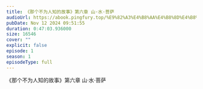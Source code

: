```yaml
---
title: 《那个不为人知的故事》第六章 山·水·菩萨
audioUrl: https://abook.pingfury.top/%E9%82%A3%E4%B8%AA%E4%B8%8D%E4%B8%BA%E4%BA%BA%E7%9F%A5%E7%9A%84%E6%95%85%E4%BA%8B-6-%E7%AC%AC%E5%85%AD%E7%AB%A0%20%E5%B1%B1%C2%B7%E6%B0%B4%C2%B7%E8%8F%A9%E8%90%A8-6pw23vku.wav
pubDate: Nov 12 2024 09:51:55
duration: 0:47:03.936000
size: 16546
cover: ""
explicit: false
episode: 1
season: 1
episodeType: full
---
```

《那个不为人知的故事》第六章 山·水·菩萨